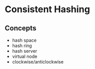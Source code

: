 # Consistent Hashing

## Concepts
- hash space
- hash ring
- hash server
- virtual node
- clockwise/anticlockwise